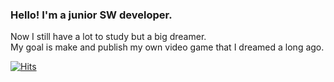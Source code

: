 ### Hello! I'm a junior SW developer.

Now I still have a lot to study but a big dreamer.  
My goal is make and publish my own video game that I dreamed a long ago.

[![Hits](https://hits.seeyoufarm.com/api/count/incr/badge.svg?url=https%3A%2F%2Fgithub.com%2Fluenarstery04&count_bg=%23170C45&title_bg=%23A0A0A0&icon=&icon_color=%232CFF8E&title=hits&edge_flat=false)](https://hits.seeyoufarm.com)
<!--
**luenarstery04/luenarstery04** is a ✨ _special_ ✨ repository because its `README.md` (this file) appears on your GitHub profile.

Here are some ideas to get you started:

- 🔭 I’m currently working on ...
- 🌱 I’m currently learning ...
- 👯 I’m looking to collaborate on ...
- 🤔 I’m looking for help with ...
- 💬 Ask me about ...
- 📫 How to reach me: ...
- 😄 Pronouns: ...
- ⚡ Fun fact: ...
-->
